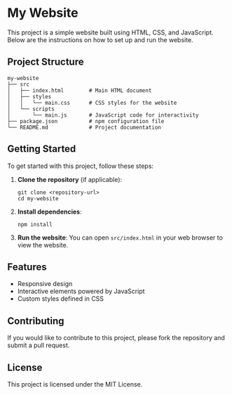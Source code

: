 # My Website

This project is a simple website built using HTML, CSS, and JavaScript. Below are the instructions on how to set up and run the website.

## Project Structure

```
my-website
├── src
│   ├── index.html        # Main HTML document
│   ├── styles
│   │   └── main.css      # CSS styles for the website
│   └── scripts
│       └── main.js       # JavaScript code for interactivity
├── package.json          # npm configuration file
└── README.md             # Project documentation
```

## Getting Started

To get started with this project, follow these steps:

1. **Clone the repository** (if applicable):
   ```
   git clone <repository-url>
   cd my-website
   ```

2. **Install dependencies**:
   ```
   npm install
   ```

3. **Run the website**:
   You can open `src/index.html` in your web browser to view the website.

## Features

- Responsive design
- Interactive elements powered by JavaScript
- Custom styles defined in CSS

## Contributing

If you would like to contribute to this project, please fork the repository and submit a pull request. 

## License

This project is licensed under the MIT License.